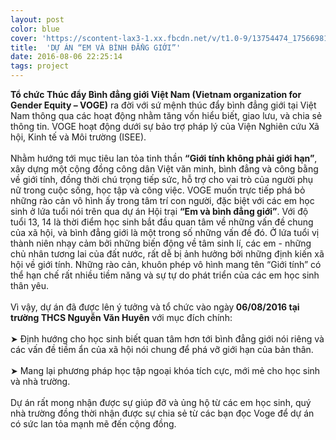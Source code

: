 ```yaml
---
layout: post
color: blue
cover: 'https://scontent-lax3-1.xx.fbcdn.net/v/t1.0-9/13754474_1756698154619471_3458563767995324080_n.png?oh=914a386f3653ccd4214a3509838fe942&oe=5852C01A'
title:  'DỰ ÁN “EM VÀ BÌNH ĐẲNG GIỚI”'
date: 2016-08-06 22:25:14
tags: project
---
```

<span style=""><b>Tổ chức Thúc đẩy Bình đẳng giới Việt Nam (Vietnam organization for Gender Equity – VOGE)</b> ra đời với sứ mệnh thúc đẩy bình đẳng giới tại Việt Nam thông qua các hoạt động nhằm tăng vốn hiểu biết, giao lưu, và chia sẻ thông tin. VOGE hoạt động dưới sự bảo trợ pháp lý của Viện Nghiên cứu Xã hội, Kinh tế và Môi trường (ISEE).</span><br style=""><br style=""><span style="">Nhằm hướng tới mục tiêu lan tỏa tinh thầ</span><span class="text_exposed_show" style="">n <b>“Giới tính không phải giới hạn”</b>, xây dựng một cộng đồng công dân Việt văn minh, bình đẳng và công bằng về giới tính, đồng thời chú trọng tiếp sức, hỗ trợ cho vai trò của người phụ nữ trong cuộc sống, học tập và công việc. VOGE muốn trực tiếp phá bỏ những rào cản vô hình ấy trong tâm trí con người, đặc biệt với các em học sinh ở lứa tuổi nói trên qua dự án Hội trại <b>“Em và bình đẳng giới”</b>. Với độ tuổi 13, 14 là thời điểm học sinh bắt đầu quan tâm về những vấn đề chung của xã hội, và bình đẳng giới là một trong số những vấn đề đó. Ở lứa tuổi vị thành niên nhạy cảm bởi những biến động về tâm sinh lí, các em - những chủ nhân tương lai của đất nước, rất dễ bị ảnh hưởng bởi những định kiến xã hội về giới tính. Những rào cản, khuôn phép vô hình mang tên “Giới tính” có thể hạn chế rất nhiều tiềm năng và sự tự do phát triển của các em học sinh thân yêu.<br><br>Vì vậy, dự án đã được lên ý tưởng và tổ chức vào ngày<b> 06/08/2016 tại trường THCS Nguyễn Văn Huyên</b> với mục đích chính:<br><br>➤ Định hướng cho học sinh biết quan tâm hơn tới bình đẳng giới nói riêng và các vấn đề tiềm ẩn của xã hội nói chung để phá vỡ giới hạn của bản thân.<br><br>➤ Mang lại phương pháp học tập ngoại khóa tích cực, mới mẻ cho học sinh và nhà trường.<br><br>Dự án rất mong nhận được sự giúp đỡ và ủng hộ từ các em học sinh, quý nhà trường đồng thời nhận được sự chia sẻ từ các bạn đọc Voge để dự án có sức lan tỏa mạnh mẽ đến cộng đồng.</span><p style=""></p>
